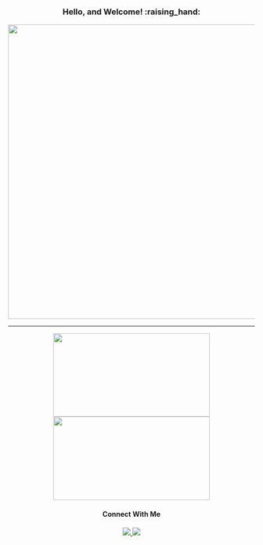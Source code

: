 <!---## [GitHub Profile Trophy](https://github.com/ryo-ma/github-profile-trophy)--->
<h3 align="center">Hello, and Welcome! :raising_hand:</h3>

<div align="center">
  <img width="600" src="https://github-profile-trophy.vercel.app/api?username=Fah22&count_private=true&include_all_commits=true&theme=dracula&title=Repositories,Commit,Followers,Stars,PullRequest,Issues" />
 </div>
 
 <hr />
 
 <div align="center">
  <img align="center" height="170" width="320" align="left" src="https://github-readme-stats.vercel.app/api?username=Fah22&count_private=true&include_all_commits=true&theme=dracula" />
  <img align="center" height="170" width="320" src="https://github-readme-stats.vercel.app/api/top-langs/?username=Fah22&layout=compact&theme=dracula&show_icons=true"/>
</div>


<h4 align="center"> Connect With Me </h4>

<div align="center">
  <a href="https://app.slack.com/client/TCYEB44S2/slack-connect/U02DLR1J7K8">
    <img src="https://img.shields.io/badge/Slack-4A154B?style=for-the-badge&logo=slack&logoColor=white" />
  </a>
  <a href="https://www.linkedin.com/in/fadziso-ndoro-91b354160?lipi=urn%3Ali%3Apage%3Ad_flagship3_profile_view_base_contact_details%3BkZ%2BBcCcDT6WIXb79vd%2B4PQ%3D%3D">
    <img src="https://img.shields.io/badge/linkedin-%230077B5.svg?style=for-the-badge&logo=linkedin&logoColor=white"
  </a>
</div>
  
 
 <!--- <img align="center" src="https://github-readme-stats.vercel.app/api/top-langs/?username=Fah22&layout=compact&theme=dracula&show_icons=true" /> --->
  
 



<!---
Fah22/Fah22 is a ✨ special ✨ repository because its `README.md` (this file) appears on your GitHub profile.
You can click the Preview link to take a look at your changes.
--->
